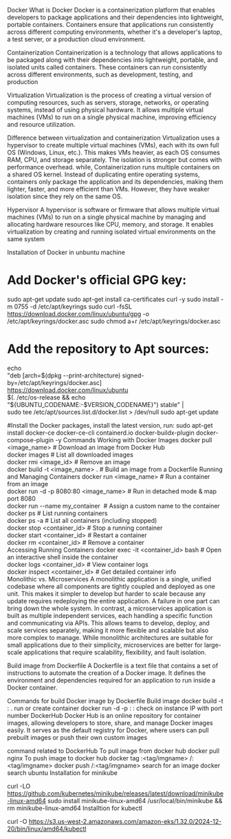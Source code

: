 Docker
What is Docker
Docker is a containerization platform that enables developers to package applications and their dependencies into lightweight, portable containers. Containers ensure that applications run consistently across different computing environments, whether it's a developer's laptop, a test server, or a production cloud environment.

Containerization
Containerization is a technology that allows applications to be packaged along with their dependencies into lightweight, portable, and isolated units called containers. These containers can run consistently across different environments, such as development, testing, and production

Virtualization
Virtualization is the process of creating a virtual version of computing resources, such as servers, storage, networks, or operating systems, instead of using physical hardware. It allows multiple virtual machines (VMs) to run on a single physical machine, improving efficiency and resource utilization.

Difference between virtualization and containerization
Virtualization uses a hypervisor to create multiple virtual machines (VMs), each with its own full OS (Windows, Linux, etc.). This makes VMs heavier, as each OS consumes RAM, CPU, and storage separately. The isolation is stronger but comes with performance overhead. while, Containerization runs multiple containers on a shared OS kernel. Instead of duplicating entire operating systems, containers only package the application and its dependencies, making them lighter, faster, and more efficient than VMs. However, they have weaker isolation since they rely on the same OS.

Hypervisor
A hypervisor is software or firmware that allows multiple virtual machines (VMs) to run on a single physical machine by managing and allocating hardware resources like CPU, memory, and storage. It enables virtualization by creating and running isolated virtual environments on the same system

Installation of Docker in unbuntu machine
# Add Docker's official GPG key:
sudo apt-get update
sudo apt-get install ca-certificates curl -y
sudo install -m 0755 -d /etc/apt/keyrings
sudo curl -fsSL https://download.docker.com/linux/ubuntu/gpg -o /etc/apt/keyrings/docker.asc
sudo chmod a+r /etc/apt/keyrings/docker.asc

# Add the repository to Apt sources:
echo \
  "deb [arch=$(dpkg --print-architecture) signed-by=/etc/apt/keyrings/docker.asc] https://download.docker.com/linux/ubuntu \
  $(. /etc/os-release && echo "${UBUNTU_CODENAME:-$VERSION_CODENAME}") stable" | \
  sudo tee /etc/apt/sources.list.d/docker.list > /dev/null
sudo apt-get update

#Install the Docker packages, install the latest version, run:
sudo apt-get install docker-ce docker-ce-cli containerd.io docker-buildx-plugin docker-compose-plugin -y
Commands
Working with Docker Images
docker pull <image_name>           # Download an image from Docker Hub  
docker images                      # List all downloaded images  
docker rmi <image_id>              # Remove an image  
docker build -t <image_name> .     # Build an image from a Dockerfile
Running and Managing Containers
docker run <image_name>                     # Run a container from an image  
docker run -d -p 8080:80 <image_name>       # Run in detached mode & map port 8080  
docker run --name my_container <image>      # Assign a custom name to the container  
docker ps                                   # List running containers  
docker ps -a                                # List all containers (including stopped)  
docker stop <container_id>                  # Stop a running container  
docker start <container_id>                 # Restart a container  
docker rm <container_id>                    # Remove a container  
Accessing Running Containers
docker exec -it <container_id> bash       # Open an interactive shell inside the container  
docker logs <container_id>                # View container logs  
docker inspect <container_id>             # Get detailed container info  
Monolithic vs. Microservices
A monolithic application is a single, unified codebase where all components are tightly coupled and deployed as one unit. This makes it simpler to develop but harder to scale because any update requires redeploying the entire application. A failure in one part can bring down the whole system. In contrast, a microservices application is built as multiple independent services, each handling a specific function and communicating via APIs. This allows teams to develop, deploy, and scale services separately, making it more flexible and scalable but also more complex to manage. While monolithic architectures are suitable for small applications due to their simplicity, microservices are better for large-scale applications that require scalability, flexibility, and fault isolation.

Build image from Dockerfile
A Dockerfile is a text file that contains a set of instructions to automate the creation of a Docker image. It defines the environment and dependencies required for an application to run inside a Docker container.

Commands for build Docker image by Dockerfile
Build image
docker build -t <img-name>:<tag> .
run or create container
docker run -d -p <port>:<port> <img-name>:<tag>
check on instance IP with port number
DockerHub
Docker Hub is an online repository for container images, allowing developers to store, share, and manage Docker images easily. It serves as the default registry for Docker, where users can pull prebuilt images or push their own custom images

command related to DockerHub
To pull image from docker hub
docker pull nginx
To push image to docker hub
docker tag <local-img-name>:<tag/imgname> <dock-hub-id>/<repo-name>:<tag/imgname>
docker push <dock-hub-id>/<repo-name>:<tag/imgname>
search for an image
docker search ubuntu
Installation for minikube

curl -LO https://github.com/kubernetes/minikube/releases/latest/download/minikube-linux-amd64
sudo install minikube-linux-amd64 /usr/local/bin/minikube && rm minikube-linux-amd64
Installtion for kubectl

curl -O https://s3.us-west-2.amazonaws.com/amazon-eks/1.32.0/2024-12-20/bin/linux/amd64/kubectl
